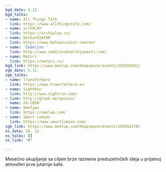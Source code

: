 ```yaml
---
bgd_date: 5.12.
bgd_talks:
- name: All Things Talk
  link: https://www.allthingstalk.com/
- name: archPLAY
  link: https://archiplay.rs/
- name: BalkanVIATOR
  link: https://www.balkanviator.com/en/
- name: 'Čedolino '
  link: http://www.cedolinohealthysweets.com/
- name: Matori
  link: https://matori.rs/
bgd_link: https://www.meetup.com/Heapspace/events/256592041/
zgb_date: 5.12.
zgb_talks:
- name: TransferHero
  link: https://www.transferhero.eu
- name: SightRun
  link: http://www.sightrun.com/
- link: http://glook.me/gocoin/
  name: GO:COIN
- name: OmoType
  link: https://omolab.com/
- name: Smart Lumies
  link: https://www.smartlumies.com/
zgb_link: https://www.meetup.com/Heapspace/events/256592278/
ns_date: 18. 12.
ns_talks: []
ns_link: "#"

---
```

Mesečno okupljanje sa ciljem brze razmene preduzetničkih ideja u prijatnoj atmosferi prve jutarnje kafe.